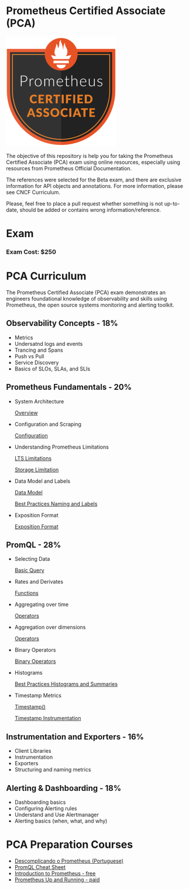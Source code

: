 # Prometheus Certified Associate (PCA)

![PCA Training Badge](images/Training_Badge_Prometheus_V2-2-300x300.png)


The objective of this repository is help you for taking the Prometheus Certified Associate (PCA) exam using online resources, especially using resources from Prometheus Official Documentation.

The references were selected for the Beta exam, and there are exclusive information for API objects and annotations. For more information, please see CNCF Curriculum.

Please, feel free to place a pull request whether something is not up-to-date, should be added or contains wrong information/reference.

# Exam

### Exam Cost: $250


# PCA Curriculum

The Prometheus Certified Associate (PCA) exam demonstrates an engineers foundational knowledge of observability and skills using Prometheus, the open source systems monitoring and alerting toolkit.


## Observability Concepts - 18%
* Metrics
* Undersatnd logs and events
* Trancing and Spans
* Push vs Pull
* Service Discovery
* Basics of SLOs, SLAs, and SLIs


## Prometheus Fundamentals - 20%

* System Architecture

  [Overview](https://prometheus.io/docs/introduction/overview/)

* Configuration and Scraping

  [Configuration](https://prometheus.io/docs/prometheus/latest/configuration/configuration/#scrape_config)

* Understanding Prometheus Limitations

  [LTS Limitations](https://prometheus.io/docs/introduction/release-cycle/#limitations-of-lts-support)

  [Storage Limitation](https://prometheus.io/docs/prometheus/latest/storage/#limitations)

* Data Model and Labels

  [Data Model](https://prometheus.io/docs/concepts/data_model/)

  [Best Practices Naming and Labels](https://prometheus.io/docs/practices/naming/)

* Exposition Format

  [Exposition Format](https://prometheus.io/docs/instrumenting/exposition_formats/#exposition-formats)


## PromQL - 28%

* Selecting Data

  [Basic Query](https://prometheus.io/docs/prometheus/latest/querying/basics/)

* Rates and Derivates

  [Functions](https://prometheus.io/docs/prometheus/latest/querying/functions/)

* Aggregating over time

  [Operators](https://prometheus.io/docs/prometheus/latest/querying/operators/#aggregation-operators)

* Aggregation over dimensions

  [Operators](https://prometheus.io/docs/prometheus/latest/querying/operators/#aggregation-operators)

* Binary Operators

  [Binary Operators](https://prometheus.io/docs/prometheus/latest/querying/operators/#binary-operators)

* Histograms

  [Best Practices Histograms and Summaries](https://prometheus.io/docs/practices/histograms/)

* Timestamp Metrics

  [Timestamp()](https://prometheus.io/docs/prometheus/latest/querying/functions/#timestamp)

  [Timestamp Instrumentation](https://prometheus.io/docs/practices/instrumentation/#timestamps-not-time-since)


## Instrumentation and Exporters - 16%
* Client Libraries
* Instrumentation
* Exporters
* Structuring and naming metrics


## Alerting & Dashboarding - 18%
* Dashboarding basics
* Configuring Alerting rules
* Understand and Use Alertmanager
* Alerting basics (when, what, and why)


# PCA Preparation Courses

* [Descomplicando o Prometheus (Portuguese)](https://www.linuxtips.io/products/descomplicando-o-prometheus)
* [PromQL Cheat Sheet](https://promlabs.com/promql-cheat-sheet/)
* [Introduction to Prometheus - free](https://training.promlabs.com/training/introduction-to-prometheus)
* [Prometheus Up and Running - paid](https://www.oreilly.com/library/view/prometheus-up/9781492034131/)

